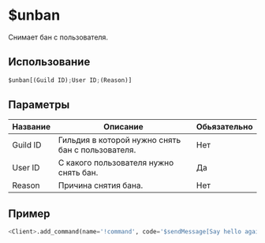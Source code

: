 # $unban
Снимает бан с пользователя.

## Использование
```py
$unban[(Guild ID);User ID;(Reason)]
```

## Параметры
| Название | Описание | Обьязательно |
| -------- | -------- | ------------ |
| Guild ID | Гильдия в которой нужно снять бан с пользователя. | Нет |
| User ID | С какого пользователя нужно снять бан. | Да |
| Reason | Причина снятия бана. | Нет |

## Пример
```py
<Client>.add_command(name='!command', code='$sendMessage[Say hello again to this user!] $unban[$message]')
```
